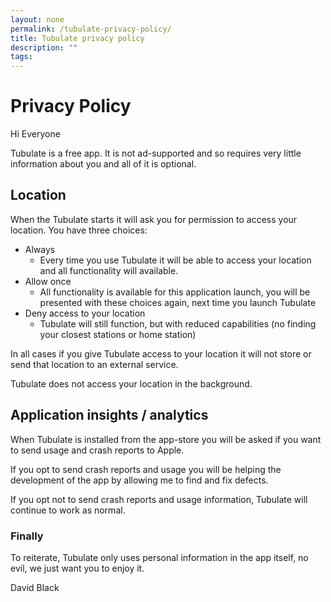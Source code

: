 ```yaml
---
layout: none
permalink: /tubulate-privacy-policy/
title: Tubulate privacy policy
description: ""
tags: 
---
```


# Privacy Policy

Hi Everyone

Tubulate is a free app. It is not ad-supported and so requires very little information about you and all of it is optional.

## Location

When the Tubulate starts it will ask you for permission to access your location. You have three choices:

+ Always
  + Every time you use Tubulate it will be able to access your location and all functionality will available.
+ Allow once
  + All functionality is available for this application launch, you will be presented with these choices again, next time you launch Tubulate
+ Deny access to your location
  + Tubulate will still function, but with reduced capabilities (no finding your closest stations or home station)

In all cases if you give Tubulate access to your location it will not store or send that location to an external service.

Tubulate does not access your location in the background.

## Application insights / analytics

When Tubulate is installed from the app-store you will be asked if you want to send usage and crash reports to Apple.

If you opt to send crash reports and usage you will be helping the development of the app by allowing me to find and fix defects.

If you opt not to send crash reports and usage information, Tubulate will continue to work as normal.

### Finally

To reiterate, Tubulate only uses personal information in the app itself, no evil, we just want you to enjoy it.

David Black



